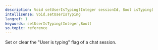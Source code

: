```yaml
---
description: Void setUserIsTyping(Integer sessionId, Bool isTyping)
intellisense: Void.setUserIsTyping
langref: 1
keywords: setUserIsTyping(Integer,Bool)
so.topic: reference
---
```



Set or clear the "User is typing" flag of a chat session.


